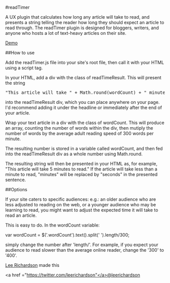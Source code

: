 #readTimer

A UX plugin that calculates how long any article will take to read, and presents a string telling the reader how long they should expect an article to read through.
The readTimer plugin is designed for bloggers, writers, and anyone who hosts a lot of text-heavy articles on their site. 

<p><a href="http://leerichardson.io/word-count-plugin/">Demo</a></p>

##How to use 

Add the readTimer.js file into your site's root file, then call it with your HTML using a script tag.

In your HTML, add a div with the class of readTimeResult. This will present the string 

<pre>
"This article will take " + Math.round(wordCount) + " minutes to read"
</pre>

into the readTimeResult div, which you can place anywhere on your page. I'd recommend adding it under the headline or immediately after the end of your article.

Wrap your text article in a div with the class of wordCount. This will produce an array, counting the number of words within the div, then mutiply the number of words by the average adult reading speed of 300 words per minute.

The resulting number is stored in a variable called wordCount, and then fed into the readTimeResult div as a whole number using Math.round.

The resulting string will then be presented in your HTML as, for example, "This article will take 5 minutes to read." If the article will take less than a minute to read, "minutes" will be replaced by "seconds" in the presented sentence.

##Options

If your site caters to specific audiences: e.g.: an older audience who are less adjusted to reading on the web, or a younger audience who may be learning to read, you might want to adjust the expected time it will take to read an article. 

This is easy to do. In the wordCount variable:

var wordCount = $('.wordCount').text().split(' ').length/300;

simply change the number after 'length/'. For example, if you expect your audience to read slower than the average online reader, change the '300' to '400'. 

<p><a href ="http://leerichardson.io">Lee Richardson</a> made this</p>

<a href ="https://twitter.com/leerichardson"</a>@leerichardson
